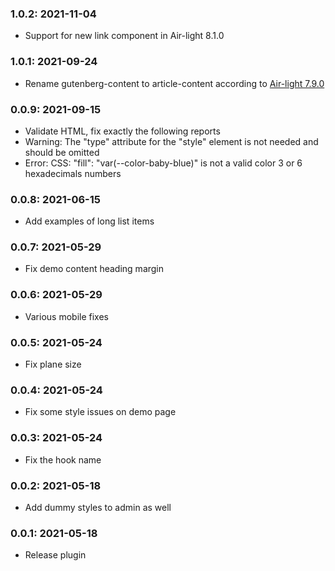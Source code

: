 ### 1.0.2: 2021-11-04

* Support for new link component in Air-light 8.1.0

### 1.0.1: 2021-09-24

* Rename gutenberg-content to article-content according to [Air-light 7.9.0](https://github.com/digitoimistodude/air-light/releases/tag/7.9.0)

### 0.0.9: 2021-09-15

* Validate HTML, fix exactly the following reports
* Warning: The "type" attribute for the "style" element is not needed and should be omitted
* Error: CSS: "fill": "var(--color-baby-blue)" is not a valid color 3 or 6 hexadecimals numbers

### 0.0.8: 2021-06-15

* Add examples of long list items

### 0.0.7: 2021-05-29

* Fix demo content heading margin

### 0.0.6: 2021-05-29

* Various mobile fixes

### 0.0.5: 2021-05-24

* Fix plane size

### 0.0.4: 2021-05-24

* Fix some style issues on demo page

### 0.0.3: 2021-05-24

* Fix the hook name

### 0.0.2: 2021-05-18

* Add dummy styles to admin as well

### 0.0.1: 2021-05-18

* Release plugin
